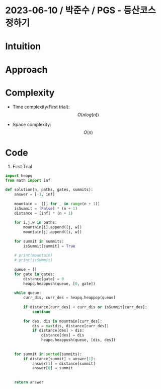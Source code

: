 
# 2023-06-10 / 박준수 / PGS - 등산코스 정하기
# Intuition
<!-- Describe your first thoughts on how to solve this problem. -->



# Approach
<!-- Describe your approach to solving the problem. -->


# Complexity
- Time complexity(First trial): $$O(nlog(n))$$

- Space complexity: $$O(n)$$


# Code

1. First Trial

```python
import heapq
from math import inf

def solution(n, paths, gates, summits):
    answer = [-1, inf]
    
    mountain =  [[] for _ in range(n + 1)]
    isSummit = [False] * (n + 1)
    distance = [inf] * (n + 1)
    
    for i,j,w in paths:
        mountain[i].append([j, w])
        mountain[j].append([i, w])
        
    for summit in summits:
        isSummit[summit] = True
            
    # print(mountain)
    # print(isSummit)
    
    queue = []
    for gate in gates:
        distance[gate] = 0
        heapq.heappush(queue, [0, gate])
        
    while queue:
        curr_dis, curr_des = heapq.heappop(queue)
        
        if distance[curr_des] < curr_dis or isSummit[curr_des]:
            continue
            
        for des, dis in mountain[curr_des]:
            dis = max(dis, distance[curr_des])
            if distance[des] > dis:
                distance[des] = dis
                heapq.heappush(queue, [dis, des])
    
        
    for summit in sorted(summits):
        if distance[summit] < answer[1]:
            answer[1] = distance[summit]
            answer[0] = summit
        
    
    return answer

```






